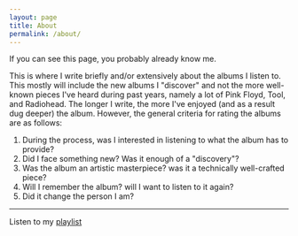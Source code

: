 ```yaml
---
layout: page
title: About
permalink: /about/
---
```


If you can see this page, you probably already know me.

This is where I write briefly and/or extensively about the albums I listen to. This mostly will include the new albums I "discover" and not the more well-known pieces I've heard during past years, namely a lot of Pink Floyd, Tool, and Radiohead.
The longer I write, the more I've enjoyed (and as a result dug deeper) the album. However, the general criteria for rating the albums are as follows:
  
1. During the process, was I interested in listening to what the album has to provide?
2. Did I face something new? Was it enough of a "discovery"?
3. Was the album an artistic masterpiece? was it a technically well-crafted piece?
4. Will I remember the album? will I want to listen to it again?
5. Did it change the person I am?

---

Listen to my [playlist](https://t.me/chemidunambaba)
